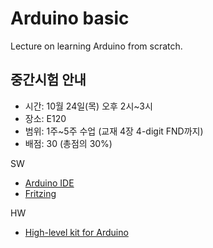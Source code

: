 # Arduino basic
Lecture on learning Arduino from scratch.

## 중간시험 안내
- 시간: 10월 24일(목) 오후 2시~3시
- 장소: E120
- 범위: 1주~5주 수업 (교재 4장 4-digit FND까지)
- 배점: 30 (총점의 30%)

SW

- [Arduino IDE](https://www.arduino.cc/)
- [Fritzing](http://fritzing.org/download/)

HW

- [High-level kit for Arduino](http://arduinostory.com/goods/goods_view.php?goodsNo=1000000306)
